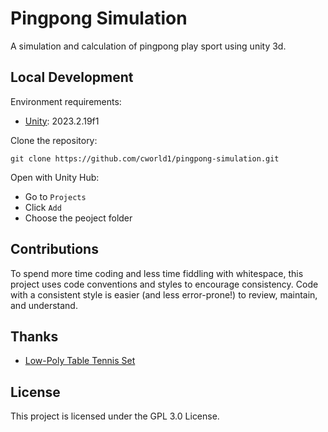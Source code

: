 # Pingpong Simulation

<!-- [![GitHub stars](https://img.shields.io/github/stars/cworld1/pingpong-simulation?style=flat-square)](https://github.com/cworld1/pingpong-simulation/stargazers)
[![GitHub commit activity](https://img.shields.io/github/commit-activity/y/cworld1/pingpong-simulation?label=commits&style=flat-square)](https://github.com/cworld1/pingpong-simulation/commits)
[![GitHub license](https://img.shields.io/github/license/cworld1/pingpong-simulation?style=flat-square)](https://github.com/cworld1/pingpong-simulation/blob/main/LICENSE) -->

A simulation and calculation of pingpong play sport using unity 3d.

## Local Development

Environment requirements:

- [Unity](https://unity.com/): 2023.2.19f1

Clone the repository:

```shell
git clone https://github.com/cworld1/pingpong-simulation.git
```

Open with Unity Hub:

- Go to `Projects`
- Click `Add`
- Choose the peoject folder

## Contributions

To spend more time coding and less time fiddling with whitespace, this project uses code conventions and styles to encourage consistency. Code with a consistent style is easier (and less error-prone!) to review, maintain, and understand.

## Thanks

- [Low-Poly Table Tennis Set](https://assetstore.unity.com/packages/3d/props/low-poly-table-tennis-set-181749)

## License

This project is licensed under the GPL 3.0 License.
